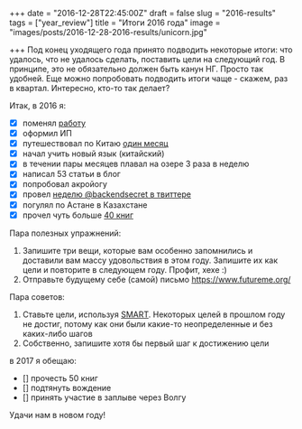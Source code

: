 +++
date = "2016-12-28T22:45:00Z"
draft = false
slug = "2016-results"
tags = ["year_review"]
title = "Итоги 2016 года"
image = "images/posts/2016-12-28-2016-results/unicorn.jpg"

+++
Под конец уходящего года принято подводить некоторые итоги: что удалось, что не
удалось сделать, поставить цели на следующий год. В принципе, это не
обязательно должен быть канун НГ. Просто так удобней. Еще можно попробовать
подводить итоги чаще - скажем, раз в квартал. Интересно, кто-то так делает?

<!--more-->

Итак, в 2016 я:

- [x] поменял [работу](https://www.linkedin.com/in/melekes)
- [x] оформил ИП
- [x] путешествовал по Китаю [один месяц](/2016/10/one-month-in-china/)
- [x] начал учить новый язык (китайский)
- [x] в течении пары месяцев плавал на озере 3 раза в неделю
- [x] написал 53 статьи в блог
- [x] попробовал акройогу
- [x] провел [неделю @backendsecret в твиттере](/2016/08/backendsecret-week/)
- [x] погулял по Астане в Казахстане
- [x] прочел чуть больше [40 книг](https://www.goodreads.com/user_challenges/4160345)

Пара полезных упражнений:

1. Запишите три вещи, которые вам особенно запомнились и доставили вам массу
удовольствия в этом году. Запишите их как цели и повторите в следующем году.
Профит, хехе :)
2. Отправьте будущему себе (самой) письмо https://www.futureme.org/

Пара советов:

1. Ставьте цели, используя [SMART](https://ru.wikipedia.org/wiki/SMART).
   Некоторых целей в прошлом году не достиг, потому как они были какие-то
   неопределенные и без каких-либо шагов
2. Собственно, запишите хотя бы первый шаг к достижению цели

в 2017 я обещаю:

- [] прочесть 50 книг
- [] подтянуть вождение
- [] принять участие в заплыве через Волгу

Удачи нам в новом году!
